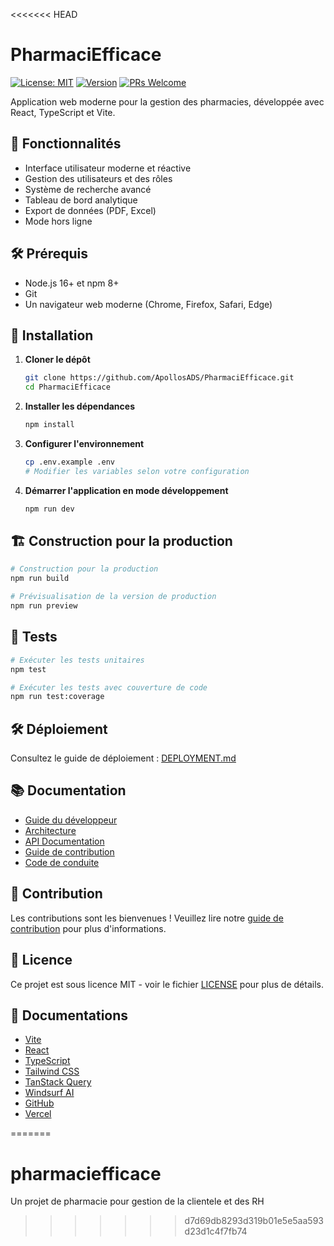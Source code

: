 <<<<<<< HEAD
# PharmaciEfficace

[![License: MIT](https://img.shields.io/badge/License-MIT-yellow.svg)](https://opensource.org/licenses/MIT)
[![Version](https://img.shields.io/badge/version-1.0.0-blue.svg)](CHANGELOG.md)
[![PRs Welcome](https://img.shields.io/badge/PRs-welcome-brightgreen.svg)](CONTRIBUTING.md)

Application web moderne pour la gestion des pharmacies, développée avec React, TypeScript et Vite.

## 🚀 Fonctionnalités

- Interface utilisateur moderne et réactive
- Gestion des utilisateurs et des rôles
- Système de recherche avancé
- Tableau de bord analytique
- Export de données (PDF, Excel)
- Mode hors ligne

## 🛠 Prérequis

- Node.js 16+ et npm 8+
- Git
- Un navigateur web moderne (Chrome, Firefox, Safari, Edge)

## 🚀 Installation

1. **Cloner le dépôt**
   ```bash
   git clone https://github.com/ApollosADS/PharmaciEfficace.git
   cd PharmaciEfficace
   ```

2. **Installer les dépendances**
   ```bash
   npm install
   ```

3. **Configurer l'environnement**
   ```bash
   cp .env.example .env
   # Modifier les variables selon votre configuration
   ```

4. **Démarrer l'application en mode développement**
   ```bash
   npm run dev
   ```

## 🏗 Construction pour la production

```bash
# Construction pour la production
npm run build

# Prévisualisation de la version de production
npm run preview
```

## 🧪 Tests

```bash
# Exécuter les tests unitaires
npm test

# Exécuter les tests avec couverture de code
npm run test:coverage
```

## 🛠 Déploiement

Consultez le guide de déploiement : [DEPLOYMENT.md](DEPLOYMENT.md)

## 📚 Documentation

- [Guide du développeur](docs/DEVELOPER_GUIDE.md)
- [Architecture](docs/ARCHITECTURE.md)
- [API Documentation](docs/API.md)
- [Guide de contribution](CONTRIBUTING.md)
- [Code de conduite](CODE_OF_CONDUCT.md)

## 🤝 Contribution

Les contributions sont les bienvenues ! Veuillez lire notre [guide de contribution](CONTRIBUTING.md) pour plus d'informations.

## 📄 Licence

Ce projet est sous licence MIT - voir le fichier [LICENSE](LICENSE) pour plus de détails.

## 🙏 Documentations 

- [Vite](https://vitejs.dev/)
- [React](https://reactjs.org/)
- [TypeScript](https://www.typescriptlang.org/)
- [Tailwind CSS](https://tailwindcss.com/)
- [TanStack Query](https://tanstack.com/query)
- [Windsurf AI](https://windsurfrl.com/)
- [GitHub](https://github.com/)
- [Vercel](https://vercel.com/)

=======
# pharmaciefficace
Un projet de pharmacie pour gestion de la clientele et des RH
>>>>>>> d7d69db8293d319b01e5e5aa593d23d1c4f7fb74
